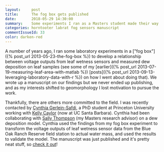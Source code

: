```yaml
---
layout:     post
title:      The fog box gets published
date:       2018-05-29 14:30:00
summary:    Some experiments I ran as a Masters student made their way into the literature. 
categories: horntooter labrat fog sensors manuscript
commentIssueId: 33
color: darken-red
---
```


A number of years ago, I ran some laboratory experiments in a
["fog box"]({% post_url 2013-05-23-the-fog-box %}) to 
develop a relationship
between voltage outputs from leaf wetness sensors and measured 
dew deposition on leaf samples (see some of my 
[earlier]({% post_url 2013-07-19-measuring-leaf-area-with-matlab %}) 
[posts]({% post_url 2013-09-13-leveraging-laboratory-data-with-r %}) 
on how I went about doing that). We wrote up a manuscript on our findings 
but we never ended up publishing, and as my interests shifted to 
geomorphology I lost motivation to pursue the work.

Thankfully, there are others more committed to the field. I was recently
contacted by 
[Cynthia Gerlein-Safdi](https://www.linkedin.com/in/cynthia-gerlein-safdi-a13b6a9a/), a 
PhD student at Princeton University working with 
[Kelly Caylor](https://www.linkedin.com/in/kellycaylor/)
(now at UC Santa Barbara). Cynthia had been collaborating with 
[Sally Thompson](https://www.linkedin.com/in/sally-thompson-686641123) 
(my Masters research advisor) on a dew deposition model. 
Cynthia used the findings from my fog box experiment 
to transform the voltage outputs of leaf wetness sensor data from 
the Blue Oak Ranch Reserve field station to actual water mass,
and used the results to validate the model. 
The manuscript was just published and it's pretty neat stuff, 
so [check it out](https://www.researchgate.net/publication/325604519_Dew_deposition_suppresses_transpiration_and_carbon_uptake_in_leaves)! 

